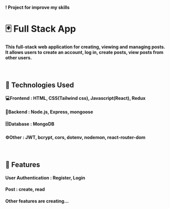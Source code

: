 
**! Project for improve my skills**
<br>

# 🃏 Full Stack App
#### This full-stack web application for creating, viewing and managing posts. It allows users to create an account, log in, create posts, view posts from other users.
<br>

## 🧩 Technologies Used
#### **💻Frontend :** HTML, CSS(Tailwind css), Javascript(React), Redux
#### **📡Backend :** Node.js, Express, mongoose
#### **🗄Database :** MongoDB
#### **⚙️Other :** JWT, bcrypt, cors, dotenv, nodemon, react-router-dom
<br>

## 🚀 Features
#### **User Authentication :** Register, Login
#### **Post :** create, read
#### Other features are creating...